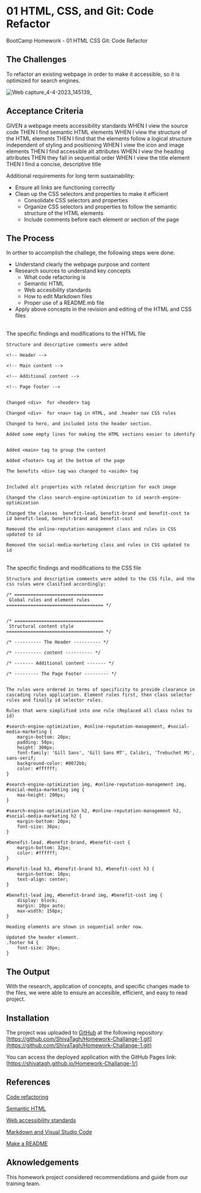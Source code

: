 # 01 HTML, CSS, and Git: Code Refactor
BootCamp Homework - 01 HTML CSS Git: Code Refactor

## The Challenges

To refactor an existing webpage in order to make it accessible, so it is optimized for search engines.

![Web capture_4-4-2023_145139_](https://user-images.githubusercontent.com/127795324/229930773-18ed9920-7cca-4b2e-9f55-b0535a8c1a76.jpeg)

## Acceptance Criteria
GIVEN a webpage meets accessibility standards
WHEN I view the source code
THEN I find semantic HTML elements
WHEN I view the structure of the HTML elements
THEN I find that the elements follow a logical structure independent of styling and positioning
WHEN I view the icon and image elements
THEN I find accessible alt attributes
WHEN I view the heading attributes
THEN they fall in sequential order
WHEN I view the title element
THEN I find a concise, descriptive title

Additional requirements for long term sustainability:
- Ensure all links are functioning correctly
- Clean up the CSS selectors and properties to make it efficient
  - Consolidate CSS selectors and properties
  - Organize CSS selectors and properties to follow the semantic structure of the HTML elements
  - Include comments before each element or section of the page

## The Process
In orther to accomplish the challege, the following steps were done:
- Understand clearly the webpage purpose and content
- Research sources to understand key concepts
  - What code refactoring is
  - Semantic HTML
  - Web accesibility standards
  - How to edit Markdown files
  - Proper use of a README.mb file
- Apply above concepts in the revision and editing of the HTML and CSS files
  
\
The specific findings and modifications to the HTML file
```
Structure and descriptive comments were added

<!-- Header -->

<!-- Main content -->

<!-- Additional content -->

<!-- Page footer -->


Changed <div>  for <header> tag

Changed <div>  for <nav> tag in HTML, and .header nav CSS rules

Changed to hero, and included into the header section.

Added some empty lines for making the HTML sections easier to identify


Added <main> tag to group the content

Added <footer> tag at the bottom of the page

The benefits <div> tag was changed to <aside> tag


Included alt properties with related description for each image

Changed the class search-engine-optimization to id search-engine-optimization

Changed the classes  benefit-lead, benefit-brand and benefit-cost to id benefit-lead, benefit-brand and benefit-cost

Removed the online-reputation-management class and rules in CSS updated to id

Removed the social-media-marketing class and rules in CSS updated to id

```
\
The specific findings and modifications to the CSS file
```
Structure and descriptive comments were added to the CSS file, and the css rules were clasified accordingly:

/* ================================= 
 Global rules and element rules
==================================== */


/* ================================= 
 Structural content style
==================================== */

/* ---------- The Header ---------- */

/* ---------- content ---------- */

/* ------- Additional content ------- */

/* --------- The Page Footer --------- */


The rules were ordered in terms of specificity to provide clearance in cascading rules application. Element rules first, then class selector rules and finally id selector rules.

Rules that were simplified into one rule (Replaced all class rules to id)

#search-engine-optimization, #online-reputation-management, #social-media-marketing {
    margin-bottom: 20px;
    padding: 50px;
    height: 300px;
    font-family: 'Gill Sans', 'Gill Sans MT', Calibri, 'Trebuchet MS', sans-serif;
    background-color: #0072bb;
    color: #ffffff;
}    

#search-engine-optimization img, #online-reputation-management img, #social-media-marketing img {
    max-height: 200px;
}

#search-engine-optimization h2, #online-reputation-management h2, #social-media-marketing h2 {
    margin-bottom: 20px;
    font-size: 36px;
}

#benefit-lead, #benefit-brand, #benefit-cost {
    margin-bottom: 32px;
    color: #ffffff;
}

#benefit-lead h3, #benefit-brand h3, #benefit-cost h3 {
    margin-bottom: 10px;
    text-align: center;
}

#benefit-lead img, #benefit-brand img, #benefit-cost img {
    display: block;
    margin: 10px auto;
    max-width: 150px;
}

Heading elements are shown in sequential order now.

Updated the header element.
.footer h4 {
    font-size: 20px;
}
```

## The Output
With the research, application of concepts, and specific changes made to the files, we were able to ensure an accesible, efficient, and easy to read project.  

## Installation
The project was uploaded to [GitHub](https://github.com/) at the following repository:
[https://github.com/ShivaTagh/Homework-Challange-1.git](https://github.com/ShivaTagh/Homework-Challange-1.git)

You can access the deployed application with the GitHub Pages link:
[https://shivatagh.github.io/Homework-Challange-1/]

## References
[Code refactoring](https://en.wikipedia.org/wiki/Code_refactoring)

[Semantic HTML](https://teamtreehouse.com/library/semantic-html-header-footer-and-section)

[Web accessibility standards](https://developer.mozilla.org/en-US/docs/Learn/Accessibility/HTML)

[Markdown and Visual Studio Code](https://code.visualstudio.com/docs/languages/markdown)

[Make a README](https://www.makeareadme.com/#template)




## Aknowledgements
 This homework project considered recommendations and guide from our training team.

